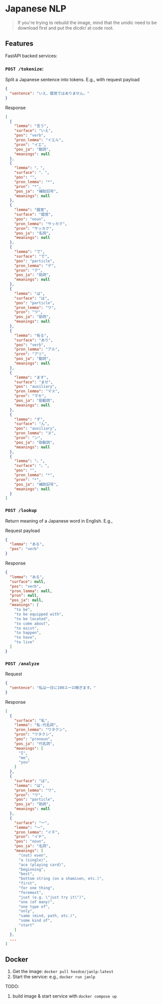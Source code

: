 # Japanese NLP

> If you're trying to rebuild the image, mind that the unidic need to be download first and put the dicdir/ at code root.

## Features

FastAPI backed services:

### `POST /tokenize`:

Split a Japanese sentence into tokens. E.g., with request payload

```json
{
  "sentence": "いえ、錯覚ではありません。"
}
```

Response

```json
[
  {
    "lemma": "言う",
    "surface": "いえ",
    "pos": "verb",
    "pron_lemma": "イエル",
    "pron": "イエ",
    "pos_ja": "動詞",
    "meanings": null
  },
  {
    "lemma": "、",
    "surface": "、",
    "pos": "",
    "pron_lemma": "*",
    "pron": "*",
    "pos_ja": "補助記号",
    "meanings": null
  },
  {
    "lemma": "錯覚",
    "surface": "錯覚",
    "pos": "noun",
    "pron_lemma": "サッカク",
    "pron": "サッカク",
    "pos_ja": "名詞",
    "meanings": null
  },
  {
    "lemma": "で",
    "surface": "で",
    "pos": "particle",
    "pron_lemma": "デ",
    "pron": "デ",
    "pos_ja": "助詞",
    "meanings": null
  },
  {
    "lemma": "は",
    "surface": "は",
    "pos": "particle",
    "pron_lemma": "ワ",
    "pron": "ワ",
    "pos_ja": "助詞",
    "meanings": null
  },
  {
    "lemma": "有る",
    "surface": "あり",
    "pos": "verb",
    "pron_lemma": "アル",
    "pron": "アリ",
    "pos_ja": "動詞",
    "meanings": null
  },
  {
    "lemma": "ます",
    "surface": "ませ",
    "pos": "auxiliary",
    "pron_lemma": "マス",
    "pron": "マセ",
    "pos_ja": "助動詞",
    "meanings": null
  },
  {
    "lemma": "ず",
    "surface": "ん",
    "pos": "auxiliary",
    "pron_lemma": "ヌ",
    "pron": "ン",
    "pos_ja": "助動詞",
    "meanings": null
  },
  {
    "lemma": "。",
    "surface": "。",
    "pos": "",
    "pron_lemma": "*",
    "pron": "*",
    "pos_ja": "補助記号",
    "meanings": null
  }
]
```

### `POST /lookup`

Return meaning of a Japanese word in English. E.g.,

Request payload

```json
{
  "lemma": "ある",
  "pos": "verb"
}
```

Response

```json
{
  "lemma": "ある",
  "surface": null,
  "pos": "verb",
  "pron_lemma": null,
  "pron": null,
  "pos_ja": null,
  "meanings": [
    "to be",
    "to be equipped with",
    "to be located",
    "to come about",
    "to exist",
    "to happen",
    "to have",
    "to live"
  ]
}
```

### `POST /analyze`

Request

```json
{
  "sentence": "私は一日に100ユーロ稼ぎます。"
}
```

Response

```json
[
  {
    "surface": "私",
    "lemma": "私-代名詞",
    "pron_lemma": "ワタクシ",
    "pron": "ワタクシ",
    "pos": "pronoun",
    "pos_ja": "代名詞",
    "meanings": [
      "I",
      "me",
      "you"
    ]
  },
  {
    "surface": "は",
    "lemma": "は",
    "pron_lemma": "ワ",
    "pron": "ワ",
    "pos": "particle",
    "pos_ja": "助詞",
    "meanings": null
  },
  {
    "surface": "一",
    "lemma": "一",
    "pron_lemma": "イチ",
    "pron": "イチ",
    "pos": "noun",
    "pos_ja": "名詞",
    "meanings": [
      "(not) even",
      "a (single)",
      "ace (playing card)",
      "beginning",
      "best",
      "bottom string (on a shamisen, etc.)",
      "first",
      "for one thing",
      "foremost",
      "just (e.g. \"just try it\")",
      "one (of many)",
      "one type of",
      "only",
      "same (mind, path, etc.)",
      "some kind of",
      "start"
    ]
  },
  ...
]
```

## Docker

1. Get the image: `docker pull hosdce/janlp:latest`
1. Start the service: e.g., `docker run janlp`

TODO:

1. build image & start service with `docker compose up`
